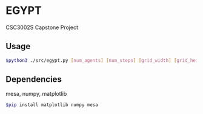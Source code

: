 # EGYPT
CSC3002S Capstone Project

## Usage
```Bash 
$python3 ./src/egypt.py [num_agents] [num_steps] [grid_width] [grid_height]
```

## Dependencies
mesa, numpy, matplotlib
```bash
$pip install matplotlib numpy mesa
```